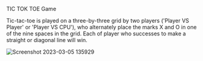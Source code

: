 TIC TOK TOE Game

Tic-tac-toe is played on a three-by-three grid by two players ('Player VS Player' or 'Player VS CPU'),
who alternately place the marks X and O in one of the nine spaces in the grid.
Each of player who successes to make a straight or diagonal line will win.

![Screenshot 2023-03-05 135929](https://user-images.githubusercontent.com/118259124/222955193-5503b101-cf7a-4a6d-9f6c-fc4ecdd787a1.png)
